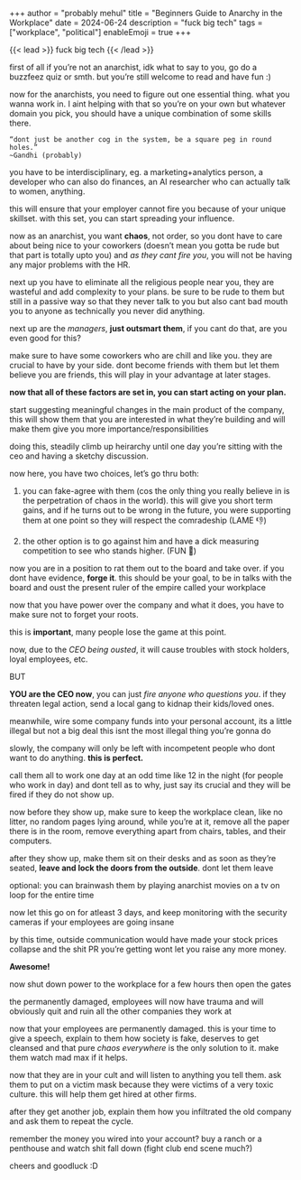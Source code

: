 +++
author = "probably mehul"
title = "Beginners Guide to Anarchy in the Workplace"
date = 2024-06-24
description = "fuck big tech"
tags = ["workplace", "political"]
enableEmoji = true
+++

{{< lead >}}
fuck big tech
{{< /lead >}}

first of all if you’re not an anarchist, idk what to say to you, go do a buzzfeez quiz or smth. but you’re still welcome to read and have fun :)

now for the anarchists, you need to figure out one essential thing. what you wanna work in. I aint helping with that so you’re on your own but whatever domain you pick, you should have a unique combination of some skills there.

    “dont just be another cog in the system, be a square peg in round holes.”
    ~Gandhi (probably)

you have to be interdisciplinary, eg. a marketing+analytics person, a developer who can also do finances, an AI researcher who can actually talk to women, anything. 

this will ensure that your employer cannot fire you because of your unique skillset. with this set, you can start spreading your influence. 

now as an anarchist, you want **chaos**, not order, so you dont have to care about being nice to your coworkers (doesn’t mean you gotta be rude but that part is totally upto you) and *as they cant fire you*, you will not be having any major problems with the HR.

next up you have to eliminate all the religious people near you, they are wasteful and add complexity to your plans. be sure to be rude to them but still in a passive way so that they never talk to you but also cant bad mouth you to anyone as technically you never did anything.

next up are the *managers*, **just outsmart them**, if you cant do that, are you even good for this?

make sure to have some coworkers who are chill and like you. they are crucial to have by your side. dont become friends with them but let them believe you are friends, this will play in your advantage at later stages.

**now that all of these factors are set in, you can start acting on your plan.**

start suggesting meaningful changes in the main product of the company, this will show them that you are interested in what they’re building and will make them give you more importance/responsibilities

doing this, steadily climb up heirarchy until one day you’re sitting with the ceo and having a sketchy discussion.

now here, you have two choices, let’s go thru both: 

1. you can fake-agree with them (cos the only thing you really believe in is the perpetration of chaos in the world). this will give you short term gains, and if he turns out to be wrong in the future, you were supporting them at one point so they will respect the comradeship (LAME 👎)

2. the other option is to go against him and have a dick measuring competition to see who stands higher. (FUN 🤪)

now you are in a position to rat them out to the board and take over. if you dont have evidence, **forge it**. this should be your goal, to be in talks with the board and oust the present ruler of the empire called your workplace

now that you have power over the company and what it does, you have to make sure not to forget your roots. 

this is **important**, many people lose the game at this point.

now, due to the *CEO being ousted*, it will cause troubles with stock holders, loyal employees, etc.

BUT

**YOU are the CEO now**, you can just *fire anyone who questions you*. if they threaten legal action, send a local gang to kidnap their kids/loved ones.

meanwhile, wire some company funds into your personal account, its a little illegal but not a big deal this isnt the most illegal thing you’re gonna do

slowly, the company will only be left with incompetent people who dont want to do anything. **this is perfect.**

call them all to work one day at an odd time like 12 in the night (for people who work in day) and dont tell as to why, just say its crucial and they will be fired if they do not show up.

now before they show up, make sure to keep the workplace clean, like no litter, no random pages lying around, while you’re at it, remove all the paper there is in the room, remove everything apart from chairs, tables, and their computers.

after they show up, make them sit on their desks and as soon as they’re seated, **leave and lock the doors from the outside**. dont let them leave

optional: you can brainwash them by playing anarchist movies on a tv on loop for the entire time

now let this go on for atleast 3 days, and keep monitoring with the security cameras if your employees are going insane

by this time, outside communication would have made your stock prices collapse and the shit PR you’re getting wont let you raise any more money.

**Awesome!**

now shut down power to the workplace for a few hours then open the gates

the permanently damaged, employees will now have trauma and will obviously quit and ruin all the other companies they work at

now that your employees are permanently damaged. this is your time to give a speech, explain to them how society is fake, deserves to get cleansed and that pure *chaos everywhere* is the only solution to it. make them watch mad max if it helps. 

now that they are in your cult and will listen to anything you tell them. ask them to put on a victim mask because they were victims of a very toxic culture. this will help them get hired at other firms. 

after they get another job, explain them how you infiltrated the old company and ask them to repeat the cycle.

remember the money you wired into your account? buy a ranch or a penthouse and watch shit fall down (fight club end scene much?)

cheers and goodluck :D